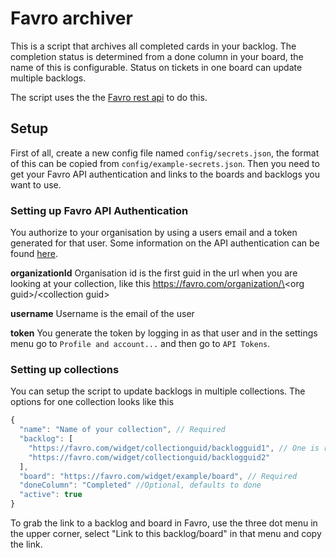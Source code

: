 # Favro archiver

This is a script that archives all completed cards in your backlog. The completion status is determined from a done column in your board, the name of this is configurable. 
Status on tickets in one board can update multiple backlogs. 

The script uses the the [Favro rest api](https://favro.com/developer/) to do this.

## Setup

First of all, create a new config file named `config/secrets.json`, the format of this can be copied from `config/example-secrets.json`.
Then you need to get your Favro API authentication and links to the boards and backlogs you want to use. 

### Setting up Favro API Authentication

You authorize to your organisation by using a users email and a token generated for that user. Some information on the API authentication can be found [here](https://favro.com/developer/#authentication).


**organizationId**
Organisation id is the first guid in the url when you are looking at your collection, like this https://favro.com/organization/\<org guid\>/\<collection guid\>

**username** 
Username is the email of the user

**token**
You generate the token by logging in as that user and in the settings menu go to `Profile and account...` and then go to `API Tokens`. 

### Setting up collections

You can setup the script to update backlogs in multiple collections. The options for one collection looks like this

```javascript
{
  "name": "Name of your collection", // Required
  "backlog": [
    "https://favro.com/widget/collectionguid/backlogguid1", // One is required
    "https://favro.com/widget/collectionguid/backlogguid2"
  ],
  "board": "https://favro.com/widget/example/board", // Required
  "doneColumn": "Completed" //Optional, defaults to done
  "active": true
}
```

To grab the link to a backlog and board in Favro, use the three dot menu in the upper corner, select "Link to this backlog/board" in that menu and copy the link.

